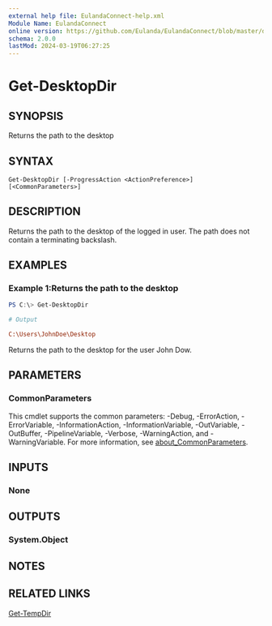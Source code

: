 ```yaml
---
external help file: EulandaConnect-help.xml
Module Name: EulandaConnect
online version: https://github.com/Eulanda/EulandaConnect/blob/master/docs/Get-DesktopDir.md
schema: 2.0.0
lastMod: 2024-03-19T06:27:25
---
```


# Get-DesktopDir

## SYNOPSIS
Returns the path to the desktop

## SYNTAX

```
Get-DesktopDir [-ProgressAction <ActionPreference>] [<CommonParameters>]
```

## DESCRIPTION
Returns the path to the desktop of the logged in user. The path does not contain a terminating backslash.

## EXAMPLES

### Example 1:Returns the path to the desktop
```powershell
PS C:\> Get-DesktopDir
```

```ini
# Output

C:\Users\JohnDoe\Desktop
```

Returns the path to the desktop for the user John Dow.

## PARAMETERS


### CommonParameters
This cmdlet supports the common parameters: -Debug, -ErrorAction, -ErrorVariable, -InformationAction, -InformationVariable, -OutVariable, -OutBuffer, -PipelineVariable, -Verbose, -WarningAction, and -WarningVariable. For more information, see [about_CommonParameters](http://go.microsoft.com/fwlink/?LinkID=113216).

## INPUTS

### None

## OUTPUTS

### System.Object
## NOTES

## RELATED LINKS

[Get-TempDir](../functions/Get-TempDir.md)






